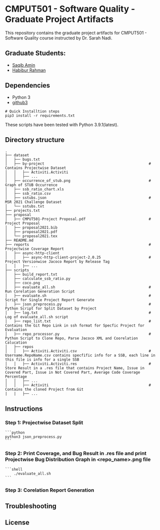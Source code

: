 # CMPUT501 - Software Quality - Graduate Project Artifacts
This repository contains the graduate project artifacts for CMPUT501 - Software Quality course instructed by Dr. Sarah Nadi.

## Graduate Students:
 - [Saqib Amin]()
 - [Habibur Rahman](https://habibrahman.me)

## Dependencies
 - Python 3
 - [github3](https://github.com/sigmavirus24/github3.py)
 ````shell
 # Quick Installtion steps
 pip3 install -r requirements.txt
 ````
 These scripts have been tested with Python 3.9.1(latest).
 
## Directory structure

```
.
├── dataset                                                       
│   ├── bugs.txt
│   ├── by-project                                                # Contains Projectwise Dataset
│   │   ├── Activiti.Activiti                                     
│   │   ├── ...
│   ├── occurrence_of_stub.png                                    # Graph of STUB Occurrence
│   ├── ssb_ratio_chart.xls
│   ├── ssb_ratio.csv
│   ├── sstubs.json                                               # MSR 2021 Challenge Dataset
│   └── sstubs.txt
├── projects.txt
├── proposal
│   ├── CMPUT501-Project Proposal.pdf                             # Project Proposal
│   ├── proposal2021.bib
│   ├── proposal2021.pdf
│   └── proposal2021.tex
├── README.md
├── reports                                                       # Projectwise Coverage Report
│   ├── async-http-client
│   │   ├── async-http-client-project-2.0.25                      # Project Versionwise Jacoco Report by Release Tag
│   │   ├── ...
├── scripts
│   ├── build_report.txt
│   ├── calculate_ssb_ratio.py
│   ├── coco.png
│   ├── evaluate_all.sh                                           # Run Corelation Generation Script
│   ├── evaluate.sh                                               # Script for Single Project Report Generate
│   ├── json_preprocess.py                                        # Python Script for Split Dataset by Project
│   ├── log.txt                                                   # Log of evaluate_all.sh script
│   ├── repo_list.txt                                             # Contains the Git Repo Link in ssh format for Specfic Project for Evaluation
│   ├── repo_processor.py                                         # Python Script to Clone Repo, Parse Jacoco XML and Coorelation Calucation
│   ├── repos
│   │   ├── Activiti.Activiti.csv                                 # Username.RepoName.csv contains specfific info for a SSB, each line in this file is info for a single SSB
│   │   ├── Activiti.Activiti.res                                 # Store Result in a .res file that contains Project Name, Issue in Covered Part, Issue in Not Covered Part, Average Code Coverage Percentage
│   │   ├── ...
│   │   ├── Activiti                                              # Contains the cloned Project from Git
|   |   ├── ...
```
## Instructions
### Step 1: Projectwise Dataset Split
    ```python
    python3 json_preprocess.py
    ```
### Step 2: Print Coverage, and Bug Result in .res file and print Projectwise Bug Distribution Graph in <repo_name>.png file
    ```shell
        ./evaluate_all.sh
    ```
### Step 3: Corelation Report Generation

## Troubleshooting

## License